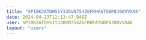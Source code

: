 ```yaml
---
title: "SP10K2ATDH51Y33DVN754ZGFRHFATGBP8J00VVXAK"
date: 2024-04-23T12:13:47.949Z
user: SP10K2ATDH51Y33DVN754ZGFRHFATGBP8J00VVXAK
layout: "users"
---
```

    